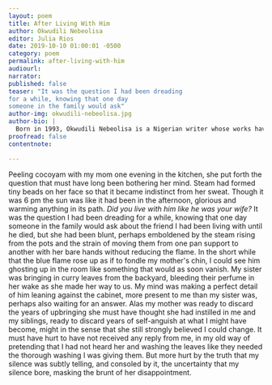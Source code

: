 ```yaml
---
layout: poem
title: After Living With Him
author: Okwudili Nebeolisa
editor: Julia Rios
date: 2019-10-10 01:00:01 -0500
category: poem
permalink: after-living-with-him
audiourl:
narrator:
published: false
teaser: "It was the question I had been dreading
for a while, knowing that one day
someone in the family would ask"
author-img: okwudili-nebeolisa.jpg
author-bio: |
  Born in 1993, Okwudili Nebeolisa is a Nigerian writer whose works have appeared in Threepenny Review, Commonwealth Writers and have been nominated for a pushcart prize by The Cincinnati Review, Salamander Magazine and Beloit Poetry Journal. His works have been shortlisted for the Gerald Kraak Award, the Sillerman Prize, and the Tom Howard/ John H Reid Fiction and Essay Contest.
proofread: false
contentnote:

---
```


Peeling cocoyam with my mom one evening
in the kitchen, she put forth the question
that must have long been bothering her mind.
Steam had formed tiny beads on her face
so that it became indistinct from her sweat.
Though it was 6 pm the sun was like
it had been in the afternoon, glorious
and warming anything in its path.
_Did you live with him like he was your wife?_
It was the question I had been dreading
for a while, knowing that one day
someone in the family would ask
about the friend I had been living with
until he died, but she had been blunt,
perhaps emboldened by the steam rising
from the pots and the strain of moving them
from one pan support to another
with her bare hands without reducing the flame.
In the short while that the blue flame rose up
as if to fondle my mother's chin,
I could see him ghosting up in the room
like something that would as soon vanish.
My sister was bringing in curry leaves
from the backyard, bleeding their perfume
in her wake as she made her way to us.
My mind was making a perfect detail
of him leaning against the cabinet,
more present to me than my sister was,
perhaps also waiting for an answer.
Alas my mother was ready to discard
the years of upbringing she must have thought
she had instilled in me and my siblings,
ready to discard years of self-anguish
at what I might have become, might in the sense
that she still strongly believed I could change.
It must have hurt to have not received
any reply from me, in my old way
of pretending that I had not heard her
and washing the leaves like they needed
the thorough washing I was giving them.
But more hurt by the truth that my silence
was subtly telling, and consoled by it,
the uncertainty that my silence bore,
masking the brunt of her disappointment.
